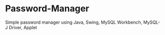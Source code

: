 # Password-Manager
Simple password manager using Java, Swing, MySQL Workbench, MySQL-J Driver, Applet

